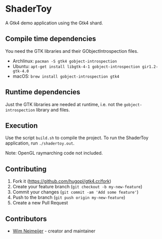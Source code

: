 # ShaderToy

A Gtk4 demo application using the Gtk4 shard.

## Compile time dependencies

You need the GTK libraries and their GObjectIntrospection files.

- Archlinux: `pacman -S gtk4 gobject-introspection`
- Ubuntu: `apt-get install libgtk-4-1 gobject-introspection gir1.2-gtk-4.0`
- macOS: `brew install gobject-introspection gtk4`

## Runtime dependencies

Just the GTK libraries are needed at runtime, i.e. not the `gobject-introspection` library and files.

## Execution

Use the script `build.sh` to compile the project. To run
the ShaderToy application, run `./shadertoy.out`.

Note: OpenGL raymarching code not included.

## Contributing

1. Fork it (<https://github.com/hugopl/gtk4.cr/fork>)
2. Create your feature branch (`git checkout -b my-new-feature`)
3. Commit your changes (`git commit -am 'Add some feature'`)
4. Push to the branch (`git push origin my-new-feature`)
5. Create a new Pull Request

## Contributors

- [Wim Neimeijer](https://github.com/gummybears) - creator and maintainer

